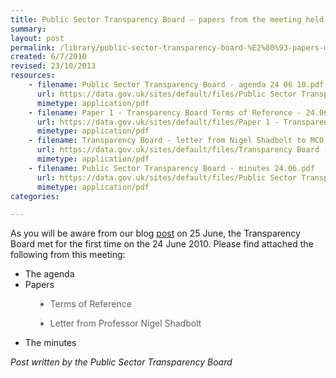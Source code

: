 ```yaml
---
title: Public Sector Transparency Board – papers from the meeting held on 24 June 2010
summary: 
layout: post
permalink: /library/public-sector-transparency-board-%E2%80%93-papers-meeting-held-24-june-2010
created: 6/7/2010
revised: 23/10/2013
resources:
    - filename: Public Sector Transparency Board - agenda 24 06 10.pdf
      url: https://data.gov.uk/sites/default/files/Public Sector Transparency Board - agenda 24 06 10.pdf
      mimetype: application/pdf
    - filename: Paper 1 - Transparency Board Terms of Reference - 24.06.10.pdf
      url: https://data.gov.uk/sites/default/files/Paper 1 - Transparency Board Terms of Reference - 24.06.10.pdf
      mimetype: application/pdf
    - filename: Transparency Board - letter from Nigel Shadbolt to MCO 14.06.10.pdp__0.pdf
      url: https://data.gov.uk/sites/default/files/Transparency Board - letter from Nigel Shadbolt to MCO 14.06.10.pdp__0.pdf
      mimetype: application/pdf
    - filename: Public Sector Transparency Board - minutes 24.06.pdf
      url: https://data.gov.uk/sites/default/files/Public Sector Transparency Board - minutes 24.06.pdf
      mimetype: application/pdf
categories:

---
```


<p>As you will be aware from our blog <a href="http://data.gov.uk/blog/new-public-sector-transparency-board-and-public-data-transparency-principles">post</a> on 25 June, the Transparency Board met for the first time on the 24 June 2010. Please find attached the following from this meeting:</p>
<ul><li>The agenda</li>
<li>Papers</li>
<blockquote><li>Terms of Reference</li>
</blockquote>
<blockquote><li>Letter from Professor Nigel Shadbolt</li>
</blockquote>
</ul><ul><li>The minutes</li>
</ul><p><i>Post written by the Public Sector Transparency Board</i></p>
